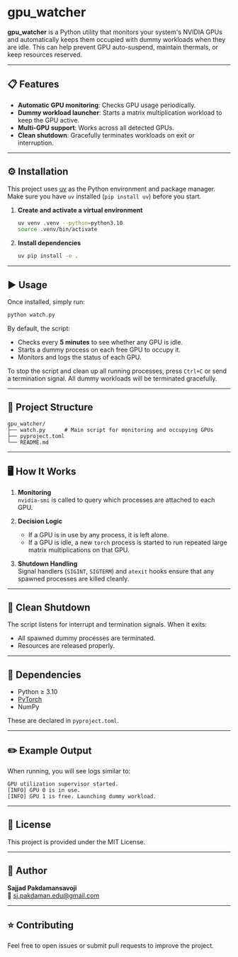 # gpu_watcher

**gpu_watcher** is a Python utility that monitors your system's NVIDIA GPUs and automatically keeps them occupied with dummy workloads when they are idle. This can help prevent GPU auto-suspend, maintain thermals, or keep resources reserved.

---

## 📋 Features

- **Automatic GPU monitoring**: Checks GPU usage periodically.
- **Dummy workload launcher**: Starts a matrix multiplication workload to keep the GPU active.
- **Multi-GPU support**: Works across all detected GPUs.
- **Clean shutdown**: Gracefully terminates workloads on exit or interruption.

---

## ⚙️ Installation

This project uses [uv](https://github.com/astral-sh/uv) as the Python environment and package manager.  
Make sure you have `uv` installed (`pip install uv`) before you start.

1. **Create and activate a virtual environment**

   ```bash
   uv venv .venv --python=python3.10
   source .venv/bin/activate
   ```

2. **Install dependencies**

   ```bash
   uv pip install -e .
   ```

---

## ▶️ Usage

Once installed, simply run:

```bash
python watch.py
```

By default, the script:

- Checks every **5 minutes** to see whether any GPU is idle.
- Starts a dummy process on each free GPU to occupy it.
- Monitors and logs the status of each GPU.

To stop the script and clean up all running processes, press `Ctrl+C` or send a termination signal. All dummy workloads will be terminated gracefully.

---

## 📂 Project Structure

```
gpu_watcher/
├── watch.py      # Main script for monitoring and occupying GPUs
├── pyproject.toml
└── README.md
```

---

## 🖥️ How It Works

1. **Monitoring**  
   `nvidia-smi` is called to query which processes are attached to each GPU.

2. **Decision Logic**  
   - If a GPU is in use by any process, it is left alone.
   - If a GPU is idle, a new `torch` process is started to run repeated large matrix multiplications on that GPU.

3. **Shutdown Handling**  
   Signal handlers (`SIGINT`, `SIGTERM`) and `atexit` hooks ensure that any spawned processes are killed cleanly.

---

## 🛑 Clean Shutdown

The script listens for interrupt and termination signals. When it exits:

- All spawned dummy processes are terminated.
- Resources are released properly.

---

## 🧩 Dependencies

- Python ≥ 3.10
- [PyTorch](https://pytorch.org/)
- NumPy

These are declared in `pyproject.toml`.

---

## ✏️ Example Output

When running, you will see logs similar to:

```
GPU utilization supervisor started.
[INFO] GPU 0 is in use.
[INFO] GPU 1 is free. Launching dummy workload.
```

---

## 📜 License

This project is provided under the MIT License.

---

## 🙋 Author

**Sajjad Pakdamansavoji**  
📧 [sj.pakdaman.edu@gmail.com](mailto:sj.pakdaman.edu@gmail.com)

---

## ⭐️ Contributing

Feel free to open issues or submit pull requests to improve the project.
